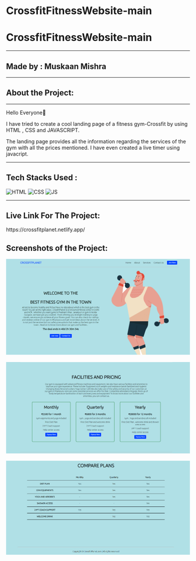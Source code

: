 # CrossfitFitnessWebsite-main
 # CrossfitFitnessWebsite-main
<hr>
<h2>Made by : Muskaan Mishra</h2>
<hr>
<h2>About the Project:</h2> 
<hr>

<p>Hello Everyone👋</p>
<p> I have tried to create a cool landing page of a fitness gym-Crossfit by using HTML , CSS and JAVASCRIPT.</p>
<p>The landing page provides all the information regarding the services of the gym with all the prices mentioned. I have even created a live timer using javacript.</p>

<hr>


## Tech Stacks Used :


![HTML](https://img.shields.io/badge/html5%20-%23E34F26.svg?&style=for-the-badge&logo=html5&logoColor=white)
![CSS](https://img.shields.io/badge/css3%20-%231572B6.svg?&style=for-the-badge&logo=css3&logoColor=white)
![JS](https://img.shields.io/badge/javascript%20-%23323330.svg?&style=for-the-badge&logo=javascript&logoColor=%23F7DF1E)

<hr>

<h2>Live Link For The Project:</h2>
<p>https://crossfitplanet.netlify.app/</p>

<h2>Screenshots of the Project:</h2>

<img src="./Assets/A.png" />
<br>
<br>

<img src="./Assets/B.png" />
<br>
<br>

<img src="./Assets/C.png" />
<br>
<br>

